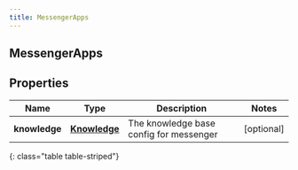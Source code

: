 ```yaml
---
title: MessengerApps
---
```

## MessengerApps


## Properties

| Name | Type | Description | Notes |
| ------------ | ------------- | ------------- | ------------- |
| **knowledge** | <!----><!---->[**Knowledge**](Knowledge.html)<!----> | The knowledge base config for messenger |  [optional] |
{: class="table table-striped"}



